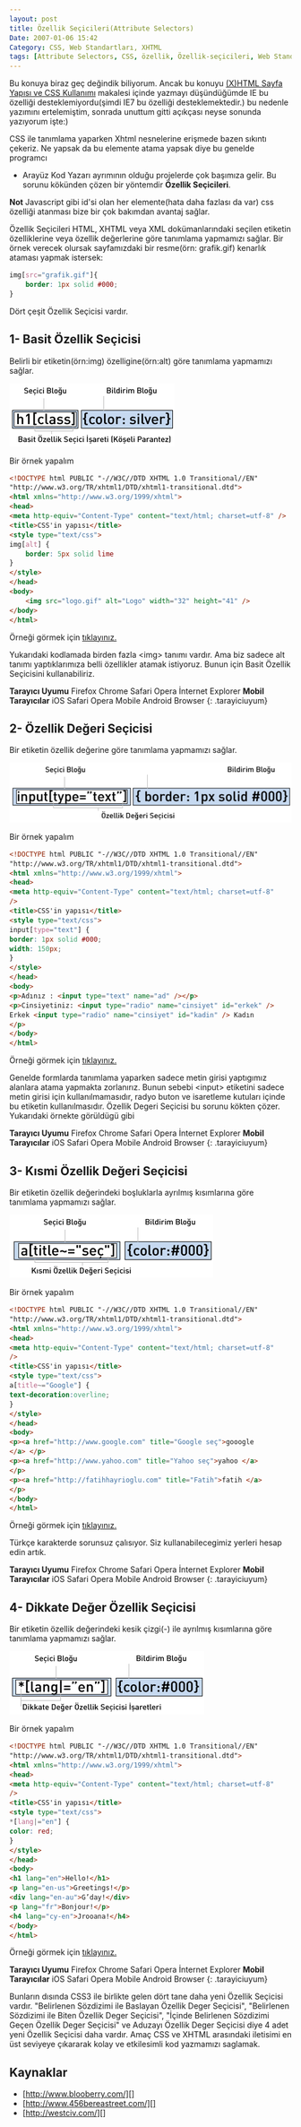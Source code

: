 ```yaml
---
layout: post
title: Özellik Seçicileri(Attribute Selectors)
Date: 2007-01-06 15:42
Category: CSS, Web Standartları, XHTML
tags: [Attribute Selectors, CSS, özellik, Özellik-seçicileri, Web Standartları, XHTML]
---
```


Bu konuya biraz geç değindik biliyorum. Ancak bu konuyu [(X)HTML Sayfa Yapısı ve CSS Kullanımı][] makalesi içinde yazmayı düşündüğümde IE bu
özelliği desteklemiyordu(şimdi IE7 bu özelliği desteklemektedir.) bu
nedenle yazımını ertelemiştim, sonrada unuttum gitti açıkçası neyse
sonunda yazıyorum işte:)

CSS ile tanımlama yaparken Xhtml nesnelerine erişmede bazen sıkıntı
çekeriz. Ne yapsak da bu elemente atama yapsak diye bu genelde programcı
- Arayüz Kod Yazarı ayrımının olduğu projelerde çok başımıza gelir. Bu
sorunu kökünden çözen bir yöntemdir **Özellik Seçicileri**.

**Not**
Javascript gibi id'si olan her elemente(hata daha fazlası da var) css
özelliği atanması bize bir çok bakımdan avantaj sağlar.


Özellik Seçicileri HTML, XHTML veya XML dokümanlarındaki seçilen
etiketin özelliklerine veya özellik değerlerine göre tanımlama yapmamızı
sağlar. Bir örnek verecek olursak sayfamızdaki bir resme(örn:
grafik.gif) kenarlık ataması yapmak istersek:

```css
img[src="grafik.gif"]{
	border: 1px solid #000;
}
```

Dört çeşit Özellik Seçicisi vardır.

## 1- Basit Özellik Seçicisi

Belirli bir etiketin(örn:img) özelligine(örn:alt) göre tanımlama
yapmamızı sağlar.

![Basit özellik seçicisi][]

Bir örnek yapalım

```html
<!DOCTYPE html PUBLIC "-//W3C//DTD XHTML 1.0 Transitional//EN"
"http://www.w3.org/TR/xhtml1/DTD/xhtml1-transitional.dtd">
<html xmlns="http://www.w3.org/1999/xhtml">
<head>
<meta http-equiv="Content-Type" content="text/html; charset=utf-8" />
<title>CSS'in yapısı</title>
<style type="text/css">
img[alt] {
	border: 5px solid lime
}
</style>
</head>
<body>
	<img src="logo.gif" alt="Logo" width="32" height="41" />
</body>
</html>
```

Örneği görmek için [tıklayınız.][]

Yukarıdaki kodlamada birden fazla <img\> tanımı vardır. Ama biz sadece
alt tanımı yaptıklarımıza belli özellikler atamak istiyoruz. Bunun için
Basit Özellik Seçicisini kullanabiliriz.

**Tarayıcı Uyumu**
Firefox
Chrome
Safari
Opera
İnternet Explorer
**Mobil Tarayıcılar**
iOS Safari
Opera Mobile
Android Browser
{: .tarayiciuyum}

## 2- Özellik Değeri Seçicisi

Bir etiketin özellik değerine göre tanımlama yapmamızı sağlar.

![Özellik Değeri Seçicisi][]

Bir örnek yapalım

```html
<!DOCTYPE html PUBLIC "-//W3C//DTD XHTML 1.0 Transitional//EN"
"http://www.w3.org/TR/xhtml1/DTD/xhtml1-transitional.dtd">
<html xmlns="http://www.w3.org/1999/xhtml">
<head>
<meta http-equiv="Content-Type" content="text/html; charset=utf-8"
/>
<title>CSS'in yapısı</title>
<style type="text/css">
input[type="text"] {
border: 1px solid #000;
width: 150px;
}
</style>
</head>
<body>
<p>Adınız : <input type="text" name="ad" /></p>
<p>Cinsiyetiniz: <input type="radio" name="cinsiyet" id="erkek" />
Erkek <input type="radio" name="cinsiyet" id="kadin" /> Kadın
</p>
</body>
</html>
```

Örneği görmek için [tıklayınız.][1]

Genelde formlarda tanımlama yaparken sadece metin girisi yaptıgımız
alanlara atama yapmakta zorlanırız. Bunun sebebi <input\> etiketini
sadece metin girisi için kullanılmamasıdır, radyo buton ve isaretleme
kutuları içinde bu etiketin kullanılmasıdır. Özellik Degeri Seçicisi bu
sorunu kökten çözer. Yukarıdaki örnekte görüldügü gibi

**Tarayıcı Uyumu**
Firefox
Chrome
Safari
Opera
İnternet Explorer
**Mobil Tarayıcılar**
iOS Safari
Opera Mobile
Android Browser
{: .tarayiciuyum}

## 3- Kısmi Özellik Değeri Seçicisi

Bir etiketin özellik değerindeki boşluklarla ayrılmış kısımlarına göre
tanımlama yapmamızı sağlar.

![Kısmi Özellik Değeri Seçicisi][]

Bir örnek yapalım

```html
<!DOCTYPE html PUBLIC "-//W3C//DTD XHTML 1.0 Transitional//EN"
"http://www.w3.org/TR/xhtml1/DTD/xhtml1-transitional.dtd">
<html xmlns="http://www.w3.org/1999/xhtml">
<head>
<meta http-equiv="Content-Type" content="text/html; charset=utf-8"
/>
<title>CSS'in yapısı</title>
<style type="text/css">
a[title~="Google"] {
text-decoration:overline;
}
</style>
</head>
<body>
<p><a href="http://www.google.com" title="Google seç">gooogle
</a> </p>
<p><a href="http://www.yahoo.com" title="Yahoo seç">yahoo </a>
</p>
<p><a href="http://fatihhayrioglu.com" title="Fatih">fatih </a>
</p>
</body>
</html>
```

Örneği görmek için [tıklayınız.][2]

Türkçe karakterde sorunsuz çalısıyor. Siz kullanabilecegimiz yerleri
hesap edin artık.

**Tarayıcı Uyumu**
Firefox
Chrome
Safari
Opera
İnternet Explorer
**Mobil Tarayıcılar**
iOS Safari
Opera Mobile
Android Browser
{: .tarayiciuyum}

## 4- Dikkate Değer Özellik Seçicisi

Bir etiketin özellik değerindeki kesik çizgi(-) ile ayrılmış kısımlarına
göre tanımlama yapmamızı sağlar.

![Dikkate Değer Özellik Seçicisi][]

Bir örnek yapalım

```html
<!DOCTYPE html PUBLIC "-//W3C//DTD XHTML 1.0 Transitional//EN"
"http://www.w3.org/TR/xhtml1/DTD/xhtml1-transitional.dtd">
<html xmlns="http://www.w3.org/1999/xhtml">
<head>
<meta http-equiv="Content-Type" content="text/html; charset=utf-8"
/>
<title>CSS'in yapısı</title>
<style type="text/css">
*[lang|="en"] {
color: red;
}
</style>
</head>
<body>
<h1 lang="en">Hello!</h1>
<p lang="en-us">Greetings!</p>
<div lang="en-au">G’day!</div>
<p lang="fr">Bonjour!</p>
<h4 lang="cy-en">Jrooana!</h4>
</body>
</html>
```

Örneği görmek için [tıklayınız.][3]

**Tarayıcı Uyumu**
Firefox
Chrome
Safari
Opera
İnternet Explorer
**Mobil Tarayıcılar**
iOS Safari
Opera Mobile
Android Browser
{: .tarayiciuyum}


Bunların dısında CSS3 ile birlikte gelen dört tane daha yeni Özellik
Seçicisi vardır. "Belirlenen Sözdizimi ile Baslayan Özellik Deger
Seçicisi", "Belirlenen Sözdizimi ile Biten Özellik Deger Seçicisi",
"İçinde Belirlenen Sözdizimi Geçen Özellik Deger Seçicisi" ve Aduzayı
Özellik Deger Seçicisi diye 4 adet yeni Özellik Seçicisi daha vardır.
Amaç CSS ve XHTML arasındaki iletisimi en üst seviyeye çıkararak kolay
ve etkilesimli kod yazmamızı saglamak.

## Kaynaklar

-   [http://www.blooberry.com/][]
-   [http://www.456bereastreet.com/][]
-   [http://westciv.com/][]

  [(X)HTML Sayfa Yapısı ve CSS Kullanımı]: http://fatihhayrioglu.com/xhtml-sayfa-yapisi-ve-css-kullanimi/
  [Basit özellik seçicisi]: /images/basit_ozel_secici.gif
  [tıklayınız.]: /dokumanlar/basit_ozellik_secici.html
  [Özellik Değeri Seçicisi]: /images/ozellik_degeri_secicisi.gif
  [1]: /dokumanlar/ozellik_degeri_secicisi.html
  [Kısmi Özellik Değeri Seçicisi]: /images/kismi_secici.gif
  [2]: /dokumanlar/kismi_secici.html
  [Dikkate Değer Özellik Seçicisi]: /images/dikkate_deger_secici.gif
  [3]: /dokumanlar/dikkate_deger_secici.html
  [http://www.blooberry.com/]: http://www.blooberry.com/indexdot/css/syntax/selectors/attribute.htm
  [http://www.456bereastreet.com/]: http://www.456bereastreet.com/archive/200510/css_21_selectors_part_2/
  [http://westciv.com/]: http://westciv.com/style_master/academy/browser_support/selectors.html
